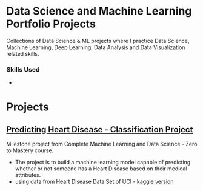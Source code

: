 # Data Science and Machine Learning Portfolio Projects
Collections of Data Science & ML projects where I practice Data Science, Machine Learning, Deep Learning, Data Analysis and Data Visualization related skills.

### Skills Used 
* 

# Projects

## [Predicting Heart Disease - Classification Project](https://github.com/Jimmy90s/Data-Science-and-Machine-Learning-Portfolio-Projects/tree/main/Predicting%20Heart%20Disease%20-%20Classification%20Project)
Milestone project from Complete Machine Learning and Data Science - Zero to Mastery course.

  * The project is to build a machine learning model capable of predicting whether or not someone has a Heart Disease based on their medical attributes.
  * using data from Heart Disease Data Set of UCI - [kaggle version](https://www.kaggle.com/competitions/heart-disease-uci/data)

